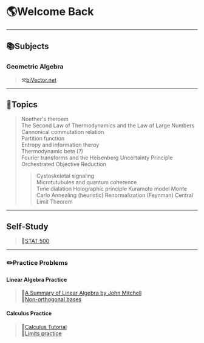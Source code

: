 # 🌎Welcome Back

--- 

## 📚Subjects
### Geometric Algebra
> ⚒️[biVector.net](https://bivector.net/tools.html)

---
## 📔Topics
> Noether's theroem  
> The Second Law of Thermodynamics and the Law of Large Numbers
> Cannonical commutation relation  
> Partition function  
> Entropy and information theroy  
> Thermodynamic beta (?)  
> Fourier transforms and the Heisenberg Uncertainty Principle  
> Orchestrated Objective Reduction  
>> Cystoskeletal signaling  
>> Microtutubules and quantum coherence  
> Time dialation
> Holographic principle
> Kuramoto model
> Monte Carlo
> Annealing (heuristic)
> Renormalization (Feynman) 
> Central Limit Theorem  

---
## Self-Study
> 🎲[STAT 500](https://online.stat.psu.edu/stat500/)

---
### ✏️Practice Problems
#### Linear Algebra Practice
> 📐[A Summary of Linear Algebra by John Mitchell](https://homepages.rpi.edu/~mitchj/handouts/linalg/)   
> 📐[Non-orthogonal bases](https://cpb-us-w2.wpmucdn.com/sites.gatech.edu/dist/2/436/files/2017/07/12-notes-6250-f16.pdf)  

#### Calculus Practice
> 📘[Calculus Tutorial](https://matthew-brett.github.io/teaching/vector_projection.html)   
> 🔰[Limits practice](https://tutorial.math.lamar.edu/Problems/CalcI/ComputingLimits.aspx)

<!---
sofiascriber/sofiascriber is a ✨ super special ✨ repository because its `README.md` (this file) appears on your GitHub profile.
You can click the Preview link to take a look at your changes.
--->
